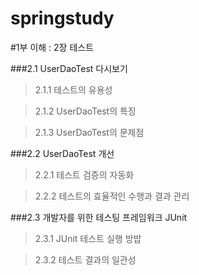 

springstudy
===========

#1부 이해 : 2장 테스트

###2.1 UserDaoTest 다시보기

>2.1.1 테스트의 유용성

>2.1.2 UserDaoTest의 특징

>2.1.3 UserDaoTest의 문제점

###2.2 UserDaoTest 개선

>2.2.1 테스트 검증의 자동화

>2.2.2 테스트의 효율적인 수행과 결과 관리

###2.3 개발자를 위한 테스팅 프레임워크 JUnit

>2.3.1 JUnit 테스트 실행 방밥

>2.3.2 테스트 결과의 일관성
